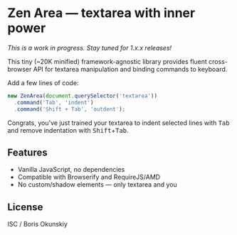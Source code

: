# Zen Area — textarea with inner power

_This is a work in progress. Stay tuned for 1.x.x releases!_

This tiny (~20K minified) framework-agnostic library
provides fluent cross-browser API for textarea manipulation
and binding commands to keyboard.

Add a few lines of code:

```js
new ZenArea(document.querySelector('textarea'))
  .command('Tab', 'indent')
  .command('Shift + Tab', 'outdent');
```

Congrats, you've just trained your textarea to indent selected lines
with <kbd>Tab</kbd> and remove indentation with <kbd>Shift</kbd>+<kbd>Tab</kbd>.

## Features

* Vanilla JavaScript, no dependencies
* Compatible with Browserify and RequireJS/AMD
* No custom/shadow elements — only textarea and you

## License

ISC / Boris Okunskiy

